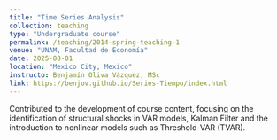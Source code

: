 ```yaml
---
title: "Time Series Analysis"
collection: teaching
type: "Undergraduate course"
permalink: /teaching/2014-spring-teaching-1
venue: "UNAM, Facultad de Economía"
date: 2025-08-01
location: "Mexico City, Mexico"
instructo: Benjamín Oliva Vázquez, MSc
link: https://benjov.github.io/Series-Tiempo/index.html
---
```


Contributed to the development of course content, focusing on the identification of structural shocks in VAR models, Kalman Filter and the introduction to nonlinear models such as Threshold-VAR (TVAR).